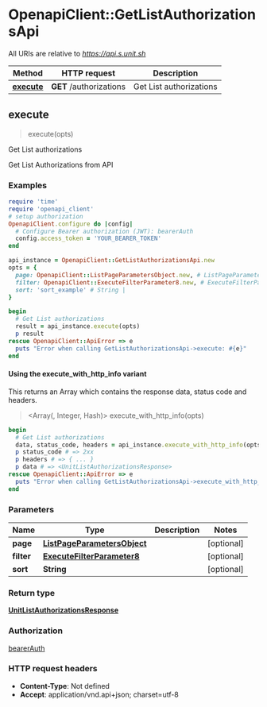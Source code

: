 # OpenapiClient::GetListAuthorizationsApi

All URIs are relative to *https://api.s.unit.sh*

| Method | HTTP request | Description |
| ------ | ------------ | ----------- |
| [**execute**](GetListAuthorizationsApi.md#execute) | **GET** /authorizations | Get List authorizations |


## execute

> <UnitListAuthorizationsResponse> execute(opts)

Get List authorizations

Get List Authorizations from API 

### Examples

```ruby
require 'time'
require 'openapi_client'
# setup authorization
OpenapiClient.configure do |config|
  # Configure Bearer authorization (JWT): bearerAuth
  config.access_token = 'YOUR_BEARER_TOKEN'
end

api_instance = OpenapiClient::GetListAuthorizationsApi.new
opts = {
  page: OpenapiClient::ListPageParametersObject.new, # ListPageParametersObject | 
  filter: OpenapiClient::ExecuteFilterParameter8.new, # ExecuteFilterParameter8 | 
  sort: 'sort_example' # String | 
}

begin
  # Get List authorizations
  result = api_instance.execute(opts)
  p result
rescue OpenapiClient::ApiError => e
  puts "Error when calling GetListAuthorizationsApi->execute: #{e}"
end
```

#### Using the execute_with_http_info variant

This returns an Array which contains the response data, status code and headers.

> <Array(<UnitListAuthorizationsResponse>, Integer, Hash)> execute_with_http_info(opts)

```ruby
begin
  # Get List authorizations
  data, status_code, headers = api_instance.execute_with_http_info(opts)
  p status_code # => 2xx
  p headers # => { ... }
  p data # => <UnitListAuthorizationsResponse>
rescue OpenapiClient::ApiError => e
  puts "Error when calling GetListAuthorizationsApi->execute_with_http_info: #{e}"
end
```

### Parameters

| Name | Type | Description | Notes |
| ---- | ---- | ----------- | ----- |
| **page** | [**ListPageParametersObject**](.md) |  | [optional] |
| **filter** | [**ExecuteFilterParameter8**](.md) |  | [optional] |
| **sort** | **String** |  | [optional] |

### Return type

[**UnitListAuthorizationsResponse**](UnitListAuthorizationsResponse.md)

### Authorization

[bearerAuth](../README.md#bearerAuth)

### HTTP request headers

- **Content-Type**: Not defined
- **Accept**: application/vnd.api+json; charset=utf-8

